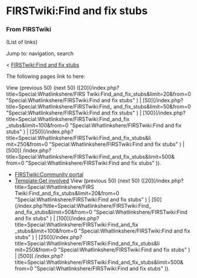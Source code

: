 # FIRSTwiki:Find and fix stubs

### From FIRSTwiki

(List of links)

Jump to: navigation, search

&lt; [FIRSTwiki:Find and fix
stubs](/index.php?title=FIRSTwiki:Find_and_fix_stubs&redirect=no
"FIRSTwiki:Find and fix stubs" )  

The following pages link to here:

View (previous 50) (next 50) ([20](/index.php?title=Special:Whatlinkshere/FIRS
Twiki:Find_and_fix_stubs&limit=20&from=0 "Special:Whatlinkshere/FIRSTwiki:Find
and fix stubs" ) | [50](/index.php?title=Special:Whatlinkshere/FIRSTwiki:Find_
and_fix_stubs&limit=50&from=0 "Special:Whatlinkshere/FIRSTwiki:Find and fix
stubs" ) | [100](/index.php?title=Special:Whatlinkshere/FIRSTwiki:Find_and_fix
_stubs&limit=100&from=0 "Special:Whatlinkshere/FIRSTwiki:Find and fix stubs" )
| [250](/index.php?title=Special:Whatlinkshere/FIRSTwiki:Find_and_fix_stubs&li
mit=250&from=0 "Special:Whatlinkshere/FIRSTwiki:Find and fix stubs" ) | [500](
/index.php?title=Special:Whatlinkshere/FIRSTwiki:Find_and_fix_stubs&limit=500&
from=0 "Special:Whatlinkshere/FIRSTwiki:Find and fix stubs" )).

  * [FIRSTwiki:Community portal](/index.php/FIRSTwiki:Community_portal "FIRSTwiki:Community portal" )
  * [Template:Get involved](/index.php/Template:Get_involved "Template:Get involved" )
View (previous 50) (next 50) ([20](/index.php?title=Special:Whatlinkshere/FIRS
Twiki:Find_and_fix_stubs&limit=20&from=0 "Special:Whatlinkshere/FIRSTwiki:Find
and fix stubs" ) | [50](/index.php?title=Special:Whatlinkshere/FIRSTwiki:Find_
and_fix_stubs&limit=50&from=0 "Special:Whatlinkshere/FIRSTwiki:Find and fix
stubs" ) | [100](/index.php?title=Special:Whatlinkshere/FIRSTwiki:Find_and_fix
_stubs&limit=100&from=0 "Special:Whatlinkshere/FIRSTwiki:Find and fix stubs" )
| [250](/index.php?title=Special:Whatlinkshere/FIRSTwiki:Find_and_fix_stubs&li
mit=250&from=0 "Special:Whatlinkshere/FIRSTwiki:Find and fix stubs" ) | [500](
/index.php?title=Special:Whatlinkshere/FIRSTwiki:Find_and_fix_stubs&limit=500&
from=0 "Special:Whatlinkshere/FIRSTwiki:Find and fix stubs" )).

